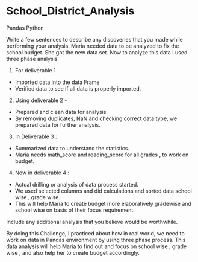 # School_District_Analysis
Pandas Python

Write a few sentences to describe any discoveries that you made while performing your analysis. 
Maria needed data to be analyzed to fix the school budget. She got the new data set. 
Now to analyze this data I used three phase analysis 
1.	For deliverable 1
-	 Imported data into the data Frame
-	Verified data to see if all data is properly imported. 
2.	Using deliverable 2 - 
-	Prepared and clean data for analysis. 
-	By removing duplicates, NaN and checking correct data type, we prepared data for further analysis. 
3.	In Deliverable 3 : 
-	Summarized data to understand the statistics.
-	Maria needs math_score and reading_score for all grades , to work on budget. 
4.	Now in deliverable 4 : 
-	Actual drilling or analysis of data process started. 
-	We used selected columns and did calculations and sorted data school wise , grade wise. 
-	This will help Maria to create budget more elaboratively gradewise and school wise on basis of their focus requirement. 


Include any additional analysis that you believe would be worthwhile.

By doing this Challenge, I practiced about how in real world, we need to work on data in Pandas environment by using three phase process. 
This data analysis will help Maria to find out and focus on school wise , grade wise , and also help her to create budget accordingly. 
